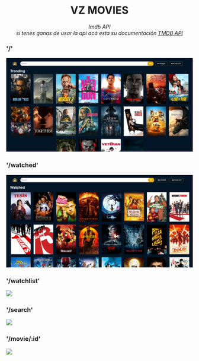 
<div align="center">

# VZ MOVIES  
*Imdb API*  
*si tenes ganas de usar la api acá esta su documentación [TMDB API](https://developer.themoviedb.org/reference/intro/getting-started)*
</div>

### '/'
<img src="./images/movie-home.png" >

### '/watched'
<img src="./images/movie-watched.png" >

### '/watchlist'
<img src="./images/movie-watchlist.png" >

### '/search'
<img src="./images/movie-search.png" >

### '/movie/:id'
<img src="./images/movie-detail.png" >











